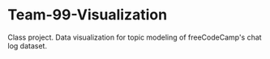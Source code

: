 # Team-99-Visualization
Class project.  Data visualization for topic modeling of freeCodeCamp's chat log dataset.
